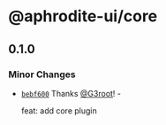 # @aphrodite-ui/core

## 0.1.0

### Minor Changes

- [`bebf600`](https://github.com/G3root/aphrodite-ui/commit/bebf600492bd3d5e20658f5e7403db52e5336535) Thanks [@G3root](https://github.com/G3root)! -

  feat: add core plugin
